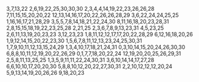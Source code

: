 3,7,13,22
2,6,19,22,25,30,30,30
2,3,4,4,14,19,22,23,26,26,28
7,11,15,15,20,20,22
12,13,14,16,17,20,22,26,26,28,29
3,6,22,24,24,25,25
1,16,16,17,21,28,29
3,5,5,7,8,14,18,21,22,24,30
8,11,16,18,20,23,28,31
2,8,15,15,18,19,22,23,25,28
2,21,25
2,3,6,7,8,9,13,23,31
4,5,23,25
2,6,11,13,19,20,23,23
3,12,23,23
1,8,11,12,12,17,17,20,22,28,29
6,12,16,18,20,26
1,9,12,14,15,20,22,23,30
1,5,6,7,8,11,12,13,23,24,25,30,31
1,7,9,10,11,12,13,15,24,29
1,3,4,10,17,18,21,24,31
0,3,10,14,15,20,24,26,30,30
6,8,8,10,11,12,19,20,22,26,29
0,1,7,7,18,20,22,24
12,19,20,20,25,26,29,31
2,5,8,11,13,25,25
1,3,5,9,11,11,22,24,30,31
3,6,10,14,14,17,27,28
6,6,10,10,17,20,20,30
5,8,8,10,12,20,22,27,30,31
2,2,10,12,12,12,20,24
5,9,13,14,19,20,26,26
9,18,20,23
